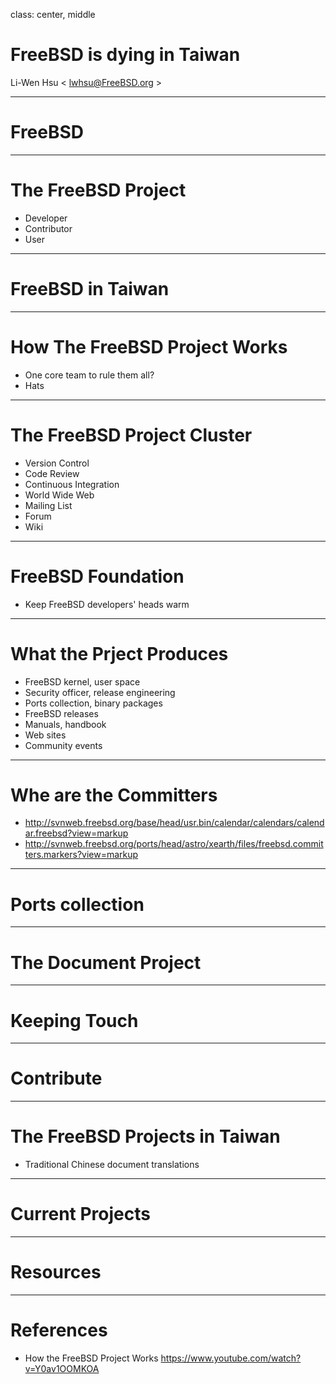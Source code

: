 class: center, middle

# FreeBSD is dying in Taiwan

Li-Wen Hsu &lt; lwhsu@FreeBSD.org &gt;

---

# FreeBSD

---

# The FreeBSD Project

* Developer
* Contributor
* User

---

# FreeBSD in Taiwan

---

# How The FreeBSD Project Works

* One core team to rule them all?
* Hats

---

# The FreeBSD Project Cluster

* Version Control
* Code Review
* Continuous Integration
* World Wide Web
* Mailing List
* Forum
* Wiki

---

# FreeBSD Foundation

* Keep FreeBSD developers' heads warm

---

# What the Prject Produces

* FreeBSD kernel, user space
* Security officer, release engineering
* Ports collection, binary packages
* FreeBSD releases
* Manuals, handbook
* Web sites
* Community events

---

# Whe are the Committers

* http://svnweb.freebsd.org/base/head/usr.bin/calendar/calendars/calendar.freebsd?view=markup
* http://svnweb.freebsd.org/ports/head/astro/xearth/files/freebsd.committers.markers?view=markup

---

# Ports collection

---

# The Document Project

---

# Keeping Touch

---

# Contribute

---

# The FreeBSD Projects in Taiwan

* Traditional Chinese document translations

---

# Current Projects

---

# Resources

---

# References

* How the FreeBSD Project Works https://www.youtube.com/watch?v=Y0av1OOMKOA
